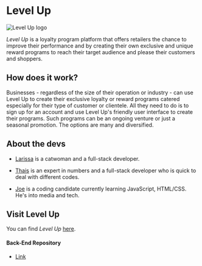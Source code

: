 # Level Up

![Level Up logo](https://github.com/jdc212/levelup-client/blob/main/src/assets/styles/LevelUpOfficialLogo.png)
<br>

*Level Up* is a loyalty program platform that offers retailers the chance to improve their performance and by creating their own exclusive and unique reward programs to reach their target audience and please their customers and shoppers.


## How does it work?

Businesses - regardless of the size of their operation or industry - can use Level Up to create their exclusive loyalty or reward programs catered especially for their type of customer or clientele. All they need to do is to sign up for an account and use Level Up's friendly user interface to create their programs. Such programs can be an ongoing venture or just a seasonal promotion. The options are many and diversified. 




## About the devs

- [Larissa](https://github.com/gilgameshr3rr) is a catwoman and a full-stack developer.

- [Thais](https://github.com/thaistamae) is an expert in numbers and a full-stack developer who is quick to deal with different codes.

- [Joe](https://github.com/jdc212) is a coding candidate currently learning JavaScript, HTML/CSS. He's into media and tech.

  

## Visit Level Up

You can find _Level Up_ [here](https://leveluployalty.netlify.app/).




#### Back-End Repository

 - [Link](https://github.com/jdc212/levelup-server)
